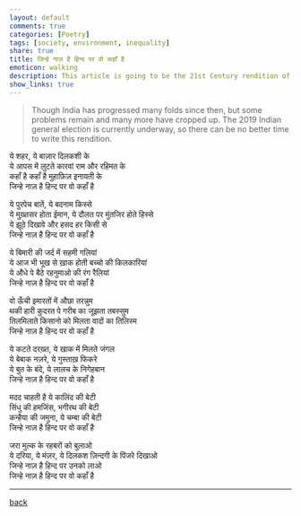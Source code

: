 ```yaml
---
layout: default
comments: true
categories: [Poetry]
tags: [society, environment, inequality]
share: true
title: जिन्हे नाज़ है हिन्द पर वो कहाँ है
emoticon: walking
description: This article is going to be the 21st Century rendition of the classic song by the same name composed by legendary poet and lyricist Sahir Ludhianvi who brought to fore the problems of independent India post-British occupation.
show_links: true
---
```

> Though India has progressed many folds since then, but some problems remain and many more have cropped up. The 2019 Indian general election is currently underway, so there can be no better time to write this rendition.


ये शहर, ये बाज़ार दिलकशी के<br/>
ये आपस में लुटते कारवां राम और रहिमत के<br/>
कहाँ है कहाँ है मुहाफ़िज़ इनायती के<br/>
जिन्हे नाज़ है हिन्द पर वो कहाँ है


ये पुरपेच बातें, ये बदनाम किस्से<br/>
ये मुख़्तसर होता ईमान, ये दौलत पर मुंतजिर होते हिस्से<br/>
ये झूठे दिखावे और हसद हर किसी से<br/>
जिन्हे नाज़ है हिन्द पर वो कहाँ है


ये बिमारी की जर्द में सहमी गलियां<br/>
ये आज भी भूख से ख़ाक होती बच्चो की किलकारियां<br/>
ये औधे पे बैठे रहनुमाओ की रंग रैलियां<br/>
जिन्हे नाज़ है हिन्द पर वो कहाँ है


वो ऊँची इमारतों में औछा तरन्नुम<br/>
थकी हारी कुदरत पे गरीब का जूझता तबस्सुम<br/>
तिलमिलाते किसानो को मिलता वादों का तिलिस्म<br/>
जिन्हे नाज़ है हिन्द पर वो कहाँ है


ये कटते दरख़्त, ये खाक में मिलते जंगल<br/>
ये बेबाक नज़रे, ये गुस्ताख़ फिकरे<br/>
ये बुत के बंदे, ये लालच के निगेहबान<br/>
जिन्हे नाज़ है हिन्द पर वो कहाँ है


मदद चाहती है ये कालिंद की बेटी<br/>
सिंधु की हमजिंस, भगीरथ की बेटी<br/>
कन्हैया की जमुना, ये चम्बा की बेटी<br/>
जिन्हे नाज़ है हिन्द पर वो कहाँ है<br/>


जरा मुल्क के रहबरों को बुलाओ<br/>
ये दरिया, ये मंज़र, ये दिलकश ज़िन्दगी के पिंजरे दिखाओ<br/>
जिन्हे नाज़ है हिन्द पर उनको लाओ<br/>
जिन्हे नाज़ है हिन्द पर वो कहाँ है

---
[back]({{site.url}})
